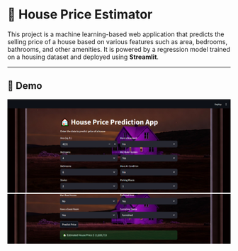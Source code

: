 # 🏡 House Price Estimator

This project is a machine learning-based web application that predicts the selling price of a house based on various features such as area, bedrooms, bathrooms, and other amenities. It is powered by a regression model trained on a housing dataset and deployed using **Streamlit**.

---
## 🚀 Demo
![App Screenshot](images/Input.PNG)
![App Screenshot](images/Output.PNG)
